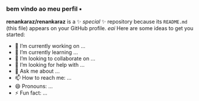 ### bem vindo ao meu perfil ▪️

**renankaraz/renankaraz** is a ✨ _special_ ✨ repository because its `README.md` (this file) appears on your GitHub profile.
_eai_
Here are some ideas to get you started:

- 🔭 I’m currently working on ...
- 🌱 I’m currently learning ...
- 👯 I’m looking to collaborate on ...
- 🤔 I’m looking for help with ...
- 💬 Ask me about ...
- 📫 How to reach me: ...
- 😄 Pronouns: ...
- ⚡ Fun fact: ...
  
